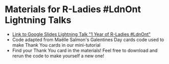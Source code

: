 # Materials for R-Ladies #LdnOnt Lightning Talks

- [Link to Google Slides Lightning Talk "1 Year of R-Ladies #LdnOnt"](https://docs.google.com/presentation/d/1AuvblPn1w01mUO1G5Yi_BpzO8WtQKAnWGNBhYCgWa0Y/edit?usp=sharing)
- Code adapted from Maëlle Salmon's Galentines Day cards code used to make Thank You cards in our mini-tutorial
- Find your Thank You card in the materials! Feel free to download and rerun the code to make yourself a new one!
